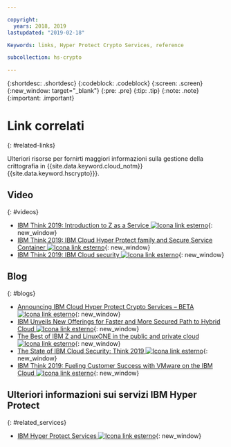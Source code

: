 ```yaml
---

copyright:
  years: 2018, 2019
lastupdated: "2019-02-18"

Keywords: links, Hyper Protect Crypto Services, reference

subcollection: hs-crypto

---
```


{:shortdesc: .shortdesc}
{:codeblock: .codeblock}
{:screen: .screen}
{:new_window: target="_blank"}
{:pre: .pre}
{:tip: .tip}
{:note: .note}
{:important: .important}

# Link correlati
{: #related-links}

Ulteriori risorse per fornirti maggiori informazioni sulla gestione della crittografia in {{site.data.keyword.cloud_notm}} {{site.data.keyword.hscrypto}}}.

## Video
{: #videos}

- [IBM Think 2019: Introduction to Z as a Service ![Icona link esterno](../../icons/launch-glyph.svg "Icona link esterno")](https://www.ibm.com/events/think/watch/replay/120157283/){: new_window}
- [IBM Think 2019: IBM Cloud Hyper Protect family and Secure Service Container ![Icona link esterno](../../icons/launch-glyph.svg "Icona link esterno")](https://www.ibm.com/events/think/watch/replay/120171746/){: new_window}
- [IBM Think 2019: IBM Cloud security ![Icona link esterno](../../icons/launch-glyph.svg "Icona link esterno")](https://www.ibm.com/events/think/watch/replay/120118486/){: new_window}

## Blog
{: #blogs}

- [Announcing IBM Cloud Hyper Protect Crypto Services – BETA ![Icona link esterno](../../icons/launch-glyph.svg "Icona link esterno")](https://www.ibm.com/blogs/bluemix/2019/01/announcing-ibm-cloud-hyper-protect-crypto-services-beta/){: new_window}
- [IBM Unveils New Offerings for Faster and More Secured Path to Hybrid Cloud ![Icona link esterno](../../icons/launch-glyph.svg "Icona link esterno")](https://newsroom.ibm.com/2019-02-12-IBM-Unveils-New-Offerings-for-Faster-and-More-Secured-Path-to-Hybrid-Cloud){: new_window}
- [The Best of IBM Z and LinuxONE in the public and private cloud ![Icona link esterno](../../icons/launch-glyph.svg "Icona link esterno")](https://www.ibm.com/blogs/systems/the-best-of-ibm-z-and-linuxone-in-the-public-and-private-cloud/){: new_window}
- [The State of IBM Cloud Security: Think 2019 ![Icona link esterno](../../icons/launch-glyph.svg "Icona link esterno")](https://www.ibm.com/blogs/bluemix/2019/02/cloud-security-right/){: new_window}
- [IBM Think 2019: Fueling Customer Success with VMware on the IBM Cloud ![Icona link esterno](../../icons/launch-glyph.svg "Icona link esterno")](https://www.ibm.com/blogs/bluemix/2019/02/security-innovation-and-choice-for-vmware-on-ibm-cloud/){: new_window}

## Ulteriori informazioni sui servizi IBM Hyper Protect
{: #related_services}

- [IBM Hyper Protect Services ![Icona link esterno](../../icons/launch-glyph.svg "Icona link esterno")](https://www.ibm.com/cloud/hyper-protect-services){: new_window}
